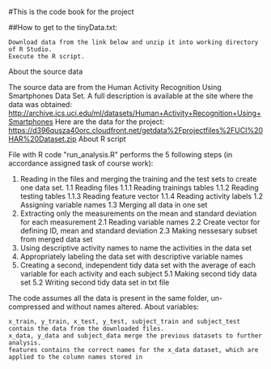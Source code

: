 #This is the code book for the project

##How to get to the tinyData.txt:

    Download data from the link below and unzip it into working directory of R Studio.
    Execute the R script.

About the source data

The source data are from the Human Activity Recognition Using Smartphones Data Set. A full description is available at the site where the data was obtained: http://archive.ics.uci.edu/ml/datasets/Human+Activity+Recognition+Using+Smartphones Here are the data for the project: https://d396qusza40orc.cloudfront.net/getdata%2Fprojectfiles%2FUCI%20HAR%20Dataset.zip
About R script

File with R code "run_analysis.R" performs the 5 following steps (in accordance assigned task of course work):

   1. Reading in the files and merging the training and the test sets to create one data set.
    1.1 Reading files
    1.1.1 Reading trainings tables
    1.1.2 Reading testing tables
    1.1.3 Reading feature vector
    1.1.4 Reading activity labels
    1.2 Assigning variable names
    1.3 Merging all data in one set
   2. Extracting only the measurements on the mean and standard deviation for each measurement
    2.1 Reading variable names
    2.2 Create vector for defining ID, mean and standard deviation
    2.3 Making nessesary subset from merged data set
   3. Using descriptive activity names to name the activities in the data set
   4. Appropriately labeling the data set with descriptive variable names
   5. Creating a second, independent tidy data set with the average of each variable for each activity and each subject
    5.1 Making second tidy data set
    5.2 Writing second tidy data set in txt file

The code assumes all the data is present in the same folder, un-compressed and without names altered.
About variables:

    x_train, y_train, x_test, y_test, subject_train and subject_test contain the data from the downloaded files.
    x_data, y_data and subject_data merge the previous datasets to further analysis.
    features contains the correct names for the x_data dataset, which are applied to the column names stored in
